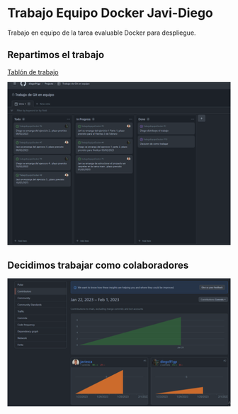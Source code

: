 # Trabajo Equipo Docker Javi-Diego
Trabajo en equipo de la tarea evaluable Docker para despliegue.

## Repartimos el trabajo

<a href="https://github.com/users/diego91gp/projects/1">Tablón de trabajo</a>

![image-20230201102442351](assets/image-20230201102442351.png)

## Decidimos trabajar como colaboradores

![image-20230201104109103](assets/image-20230201104109103.png)



